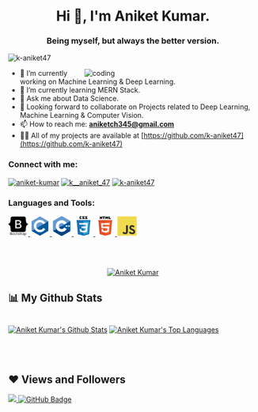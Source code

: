 <!-- <a href="#"><img width="100%" height="auto" src="https://i.imgur.com/iXuL1HG.png" height="175px"/></a> -->
<h1 align="center">Hi 👋, I'm Aniket Kumar.</h1>
<h3 align="center">Being myself, but always the better version.</h3

<p align="left"> <img src="https://komarev.com/ghpvc/?username=k-aniket47&label=Profile%20views&color=0e75b6&style=flat" alt="k-aniket47" /> </p>
<img align="right" alt="coding" width="350" src="https://cdn.dribbble.com/users/1235346/screenshots/3252385/job.gif">


- 🔭 I’m currently working on Machine Learning & Deep Learning.
- 🌱 I’m currently learning MERN Stack.
- 💬 Ask me about Data Science.
- 🤝 Looking forward to collaborate on Projects related to Deep Learning, Machine Learning & Computer Vision.
- 📫 How to reach me: **aniketch345@gmail.com**
- 👨‍💻 All of my projects are available at [https://github.com/k-aniket47](https://github.com/k-aniket47)
<!-- - ⚡ Fun fact: ... -->


<h3 align="left">Connect with me:</h3>
<p align="left">
<a href="https://www.linkedin.com/in/aniket-kumar-a4a132230/" target="blank"><img align="center" src="https://raw.githubusercontent.com/rahuldkjain/github-profile-readme-generator/master/src/images/icons/Social/linked-in-alt.svg" alt="aniket-kumar" height="30" width="40" /></a>
<a href="https://www.instagram.com/k__aniket_47/" target="blank"><img align="center" src="https://raw.githubusercontent.com/rahuldkjain/github-profile-readme-generator/master/src/images/icons/Social/instagram.svg" alt="k__aniket_47" height="30" width="40" /></a>
<a href="https://k-aniket47.github.io/Aniket_Kumar/" target="blank"><img align="center" src="https://upload.wikimedia.org/wikipedia/commons/9/99/Eo_circle_light-blue_white_letter-p.svg" alt="k-aniket47" height="30" width="40" /></a>
</p>

<h3 align="left">Languages and Tools:</h3>

<p align="left"> <a href="https://getbootstrap.com" target="_blank"> <img src="https://raw.githubusercontent.com/devicons/devicon/master/icons/bootstrap/bootstrap-plain-wordmark.svg" alt="bootstrap" width="40" height="40"/> </a> <a href="https://www.cprogramming.com/" target="_blank"> <img src="https://raw.githubusercontent.com/devicons/devicon/master/icons/c/c-original.svg" alt="c" width="40" height="40"/> </a> <a href="https://www.w3schools.com/cpp/" target="_blank"> <img src="https://raw.githubusercontent.com/devicons/devicon/master/icons/cplusplus/cplusplus-original.svg" alt="cplusplus" width="40" height="40"/> </a> <a href="https://www.w3schools.com/css/" target="_blank"> <img src="https://raw.githubusercontent.com/devicons/devicon/master/icons/css3/css3-original-wordmark.svg" alt="css3" width="40" height="40"/> </a> <a href="https://www.w3.org/html/" target="_blank"> <img src="https://raw.githubusercontent.com/devicons/devicon/master/icons/html5/html5-original-wordmark.svg" alt="html5" width="40" height="40"/> </a> 
<a href="https://developer.mozilla.org/en-US/docs/Web/JavaScript" target="_blank" rel="noreferrer"> <img src="https://raw.githubusercontent.com/devicons/devicon/master/icons/javascript/javascript-original.svg" alt="javascript" width="40" height="40"/> </a>
 
</p>

<br/>

<br/>


<p align="center">
    <a href="https://github.com/k-aniket47/github-readme-streak-stats">
        <img title="🔥 Get streak stats for your profile at git.io/streak-stats" alt="Aniket Kumar" src="https://github-readme-streak-stats.herokuapp.com/?user=k-aniket47&theme=black-ice&hide_border=true&stroke=0000&background=060A0CD0"/>
    </a>
</p>

## 📊 My Github Stats

  <br/>
    <a href="https://github.com/k-aniket47/github-readme-stats"><img alt="Aniket Kumar's Github Stats" src="https://github-readme-stats.vercel.app/api?username=k-aniket47&show_icons=true&count_private=true&theme=react&hide_border=true&bg_color=0D1117" /></a>
  <a href="https://github.com/k-aniket47/github-readme-stats"><img alt="Aniket Kumar's Top Languages" src="https://github-readme-stats.vercel.app/api/top-langs/?username=k-aniket47&langs_count=8&count_private=true&layout=compact&theme=react&hide_border=true&bg_color=0D1117" /></a>
  <br/>
<!--   <b>Note:</b> Top languages is only a metric of the languages my public code consists of and doesn't reflect experience or skill level. -->


<br/>

<!-- 
<br/>

<a href="https://github.com/k-aniket47/github-readme-activity-graph"><img alt="Aniket Kumar's Activity Graph" src="https://activity-graph.herokuapp.com/graph?username=k-aniket47&bg_color=0D1117&color=5BCDEC&line=5BCDEC&point=FFFFFF&hide_border=true" /></a> -->

<br/>
<br/>

## ❤ Views and Followers
<a href="https://github.com/k-aniket47/github-profile-views-counter">
    <img src="https://komarev.com/ghpvc/?username=k-aniket47">
</a>
<a href="https://github.com/k-aniket47?tab=followers"><img src="https://img.shields.io/github/followers/k-aniket47?label=Followers&style=social" alt="GitHub Badge"></a>

